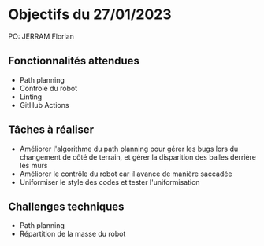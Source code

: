 # Objectifs du 27/01/2023

PO: JERRAM Florian


## Fonctionnalités attendues

- Path planning
- Controle du robot
- Linting
- GitHub Actions


## Tâches à réaliser

- Améliorer l'algorithme du path planning pour gérer les bugs lors du changement de côté de terrain, et gérer la disparition des balles derrière les murs
- Améliorer le contrôle du robot car il avance de manière saccadée
- Uniformiser le style des codes et tester l'uniformisation



## Challenges techniques

- Path planning
- Répartition de la masse du robot
